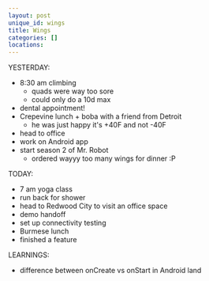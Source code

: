 ```yaml
---
layout: post
unique_id: wings
title: Wings
categories: []
locations: 
---
```


YESTERDAY:
* 8:30 am climbing
  * quads were way too sore
  * could only do a 10d max
* dental appointment!
* Crepevine lunch + boba with a friend from Detroit
  * he was just happy it's +40F and not -40F
* head to office
* work on Android app
* start season 2 of Mr. Robot
  * ordered wayyy too many wings for dinner :P

TODAY:
* 7 am yoga class
* run back for shower
* head to Redwood City to visit an office space
* demo handoff
* set up connectivity testing
* Burmese lunch
* finished a feature

LEARNINGS:
* difference between onCreate vs onStart in Android land
